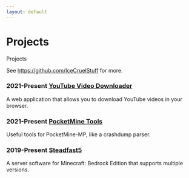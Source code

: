 ```yaml
---
layout: default
---
```


# Projects

Projects

See https://github.com/IceCruelStuff for more.

### 2021-Present [YouTube Video Downloader](https://ytdl-app.web.app)

A web application that allows you to download YouTube videos in your browser.

### 2021-Present [PocketMine Tools](https://pocketmine-tools.github.io)

Useful tools for PocketMine-MP, like a crashdump parser.

### 2019-Present [Steadfast5](https://steadfast5.tk)

A server software for Minecraft: Bedrock Edition that supports multiple versions.
